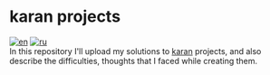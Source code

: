 # karan projects
  [![en](https://img.shields.io/badge/lang-en-red)](https://github.com/mercuryrequiem/karan-projects/blob/main/README.en.md) [![ru](https://img.shields.io/badge/lang-ru-green)](https://github.com/mercuryrequiem/karan-projects/blob/main/README.md)<br>
  In this repository I'll upload my solutions to [karan](https://github.com/karan/Projects) projects, and also describe the difficulties, thoughts that I faced while creating them.
